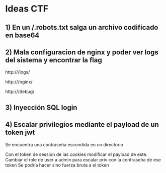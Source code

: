 # Ideas CTF

## 1) En un /.robots.txt salga un archivo codificado en base64

## 2) Mala configuracion de nginx y poder ver logs del sistema y encontrar la flag

http://<sitio>/logs/

http://<sitio>/nginx/

http://<sitio>/debug/

## 3) Inyección SQL login

## 4) Escalar privilegios mediante el payload de un token jwt
Se encuentra una contraseña escondida en un directorio

Con el token de session de las cookies modificar el payload de este. Cambiar el role de user a admin para escalar priv con la contraseña de ese token
Se podría hacer sino fuerza bruta a el token 
